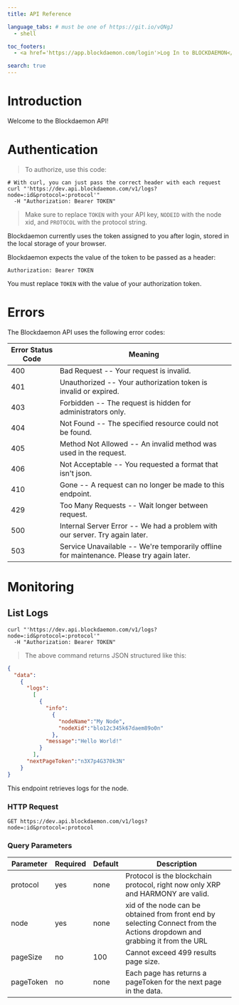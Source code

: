 ```yaml
---
title: API Reference

language_tabs: # must be one of https://git.io/vQNgJ
  - shell

toc_footers:
  - <a href='https://app.blockdaemon.com/login'>Log In to BLOCKDAEMON</a>

search: true
---
```


# Introduction

Welcome to the Blockdaemon API!

# Authentication

> To authorize, use this code:

```shell
# With curl, you can just pass the correct header with each request
curl "'https://dev.api.blockdaemon.com/v1/logs?node=:id&protocol=:protocol'"
  -H "Authorization: Bearer TOKEN"
```

> Make sure to replace `TOKEN` with your API key, `NODEID` with the node xid, and `PROTOCOL` with the protocol string.

Blockdaemon currently uses the token assigned to you after login, stored in the local storage of your browser.

Blockdaemon expects the value of the token to be passed as a header:

`Authorization: Bearer TOKEN`

<aside class="notice">
You must replace <code>TOKEN</code> with the value of your authorization token.
</aside>

# Errors

The Blockdaemon API uses the following error codes:


Error Status Code | Meaning
---------- | -------
400 | Bad Request -- Your request is invalid.
401 | Unauthorized -- Your authorization token is invalid or expired.
403 | Forbidden -- The request is hidden for administrators only.
404 | Not Found -- The specified resource could not be found.
405 | Method Not Allowed -- An invalid method was used in the request.
406 | Not Acceptable -- You requested a format that isn't json.
410 | Gone -- A request can no longer be made to this endpoint.
429 | Too Many Requests -- Wait longer between request.
500 | Internal Server Error -- We had a problem with our server. Try again later.
503 | Service Unavailable -- We're temporarily offline for maintenance. Please try again later.

# Monitoring

## List Logs

```shell
curl "'https://dev.api.blockdaemon.com/v1/logs?node=:id&protocol=:protocol'"
  -H "Authorization: Bearer TOKEN"
```

> The above command returns JSON structured like this:

```json
{
  "data":
    {
      "logs":
        [
          {
            "info":
              {
                "nodeName":"My Node",
                "nodeXid":"blo12c345k67daem89o0n"
              },
            "message":"Hello World!"
          }
        ],
      "nextPageToken":"n3X7p4G370k3N"
    }
}
```

This endpoint retrieves logs for the node.

### HTTP Request

`GET https://dev.api.blockdaemon.com/v1/logs?node=:id&protocol=:protocol`

### Query Parameters

Parameter | Required |  Default | Description
--------- | -------- | ------- | -----------
protocol | yes | none | Protocol is the blockchain protocol, right now only XRP and HARMONY are valid.
node | yes |none | xid of the node can be obtained from front end by selecting Connect from the Actions dropdown and grabbing it from the URL
pageSize | no | 100 | Cannot exceed 499 results page size.
pageToken | no | none| Each page has returns a pageToken for the next page in the data.
